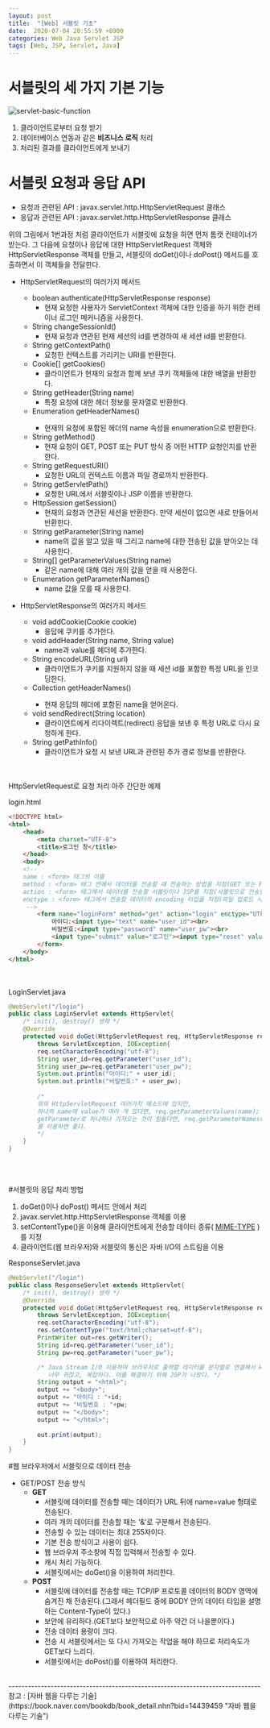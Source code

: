 ```yaml
---
layout: post
title:  "[Web] 서블릿 기초"
date:  2020-07-04 20:55:59 +0900
categories: Web Java Servlet JSP
tags: [Web, JSP, Servlet, Java]
---
```


# 서블릿의 세 가지 기본 기능
   ![servlet-basic-function](https://user-images.githubusercontent.com/43199318/86510467-c880a780-be2a-11ea-9847-bcc20fa0c564.png)
   <br>
   1. 클라이언트로부터 요청 받기
   2. 데이터베이스 연동과 같은 **비즈니스 로직** 처리
   3. 처리된 결과를 클라이언트에게 보내기
   
# 서블릿 요청과 응답 API
   - 요청과 관련된 API : javax.servlet.http.HttpServletRequest 클래스
   - 응답과 관련된 API : javax.servlet.http.HttpServletResponse 클래스
   
   위의 그림에서 1번과정 처럼 클라이언트가 서블릿에 요청을 하면 먼저 톰캣 컨테이너가 받는다.
   그 다음에 요청이나 응답에 대한 HttpServletRequest 객체와 HttpServletResponse 객체를 만들고, 서블릿의 doGet()이나 doPost() 메서드를 호출하면서 이 객체들을 전달한다.
   
   - HttpServletRequest의 여러가지 메서드
        + boolean authenticate(HttpServletResponse response)
            * 현재 요청한 사용자가 ServletContext 객체에 대한 인증을 하기 위한 컨테이너 로그인 메커니즘을 사용한다.
        + String changeSessionId()
            * 현재 요청과 연관된 현재 세션의 id를 변경하여 새 세션 id를 반환한다.
        + String getContextPath()
            * 요청한 컨텍스트를 가리키는 URI를 반환한다.
        + Cookie[] getCookies()
            * 클라이언트가 현재의 요청과 함께 보낸 쿠키 객체들에 대한 배열을 반환한다.
        + String getHeader(String name)
            * 특정 요청에 대한 헤더 정보를 문자열로 반환한다.
        + Enumeration<String> getHeaderNames()
            * 현재의 요청에 포함된 헤더의 name 속성을 enumeration으로 반환한다.
        + String getMethod()
            * 현재 요청이 GET, POST 또는 PUT 방식 중 어떤 HTTP 요청인지를 반환한다.
        + String getRequestURI()
            * 요청한 URL의 컨텍스트 이름과 파일 경로까지 반환한다.
        + String getServletPath()
            * 요청한 URL에서 서블릿이나 JSP 이름을 반환한다.
        + HttpSession getSession()
            * 현재의 요청과 연관된 세션을 반환한다. 만약 세션이 없으면 새로 만들어서 반환한다.
        + String getParameter(String name)
            * name의 값을 알고 있을 때 그리고 name에 대한 전송된 값을 받아오는 데 사용한다.
        + String[] getParameterValues(String name)
            * 같은 name에 대해 여러 개의 값을 얻을 때 사용한다.
        + Enumeration getParameterNames()
            * name 값을 모를 때 사용한다.
            
   - HttpServletResponse의 여러가지 메서드
        + void addCookie(Cookie cookie)
            * 응답에 쿠키를 추가한다.
        + void addHeader(String name, String value)
            * name과 value를 헤더에 추가한다.
        + String encodeURL(String url)
            * 클라이언트가 쿠키를 지원하지 않을 때 세션 id를 포함한 특정 URL을 인코딩한다.
        + Collection<String> getHeaderNames()
            * 현재 응답의 헤더에 포함된 name을 얻어온다.
        + void sendRedirect(String location)
            * 클라이언트에게 리다이렉트(redirect) 응답을 보낸 후 특정 URL로 다시 요청하게 한다.
        + String getPathInfo()
            * 클라이언트가 요청 시 보낸 URL과 관련된 추가 경로 정보를 반환한다.         

<br><br>
HttpServletRequest로 요청 처리 아주 간단한 예제<br>

login.html
```html
<!DOCTYPE html>
<html>
    <head>
        <meta charset="UTF-8">
        <title>로그인 창</title>
    </head>
    <body>
    <!--
    name : <form> 태그의 이름
    method : <form> 태그 안에서 데이터를 전송할 때 전송하는 방법을 지정(GET 또는 POST)
    action : <form> 태그에서 데이터를 전송할 서블릿이나 JSP를 지정(서블릿으로 전송할 때에 매핑이름 사용)
    enctype : <form> 태그에서 전송할 데이터의 encoding 타입을 지정(파일 업로드 시 multipart/form-data)          
     -->
        <form name="loginForm" method="get" action="login" enctype="UTF-8">
            아이디:<input type="text" name="user_id"><br>
            비밀번호:<input type="password" name="user_pw"><br>
            <input type="submit" value="로그인"><input type="reset" value="다시입력">
        </form>
    </body>
</html>
```
<br><br>
LoginServlet.java
```java
@WebServlet("/login")
public class LoginServlet extends HttpServlet{
    /* init(), destroy() 생략 */
    @Override
    protected void doGet(HttpServletRequest req, HttpServletResponse res)
        throws ServletException, IOException{
        req.setCharacterEncoding("utf-8");
        String user_id=req.getParameter("user_id");
        String user_pw=req.getParameter("user_pw");
        System.out.println("아이디:" + user_id);
        System.out.println("비밀번호:" + user_pw);
        
        /*
        위의 HttpServletRequest 여러가지 메소드에 있지만,
        하나의 name에 value가 여러 개 있다면, req.getParameterValues(name);
        getParameter로 하나하나 가져오는 것이 힘들다면, req.getParameterNames();
        를 이용하면 좋다.
        */
    }
}
```
<br><br>

#서블릿의 응답 처리 방법
1. doGet()이나 doPost() 메서드 안에서 처리
2. javax.servlet.http.HttpServletResponse 객체를 이용
3. setContentType()을 이용해 클라이언트에게 전송할 데이터 종류( [MIME-TYPE](https://developer.mozilla.org/ko/docs/Web/HTTP/Basics_of_HTTP/MIME_types) )를 지정
4. 클라이언트(웹 브라우저)와 서블릿의 통신은 자바 I/O의 스트림을 이용


ResponseServlet.java
```java
@WebServlet("/login")
public class ResponseServlet extends HttpServlet{
    /* init(), destroy() 생략 */
    @Override
    protected void doGet(HttpServletRequest req, HttpServletResponse res)
        throws ServletException, IOException{
        req.setCharacterEncoding("utf-8");
        res.setContentType("text/html;charset=utf-8");
        PrintWriter out=res.getWriter();
        String id=req.getParameter("user_id");
        String pw=req.getParameter("user_pw");

        /* Java Stream I/O 이용하여 브라우저로 출력할 데이터를 문자열로 연결해서 HTML 태그를 만든다.
           너무 귀찮고, 복잡하다. 이를 해결하기 위해 JSP가 나왔다. */
        String output = "<html>";
        output += "<body>";
        output += "아이디 : "+id;
        output += "비밀번호 : "+pw;
        output += "</body>";
        output += "</html>";
        
        out.print(output);
    }
}
```

#웹 브라우저에서 서블릿으로 데이터 전송
- GET/POST 전송 방식
    + **GET**
        * 서블릿에 데이터를 전송할 때는 데이터가 URL 뒤에 name=value 형태로 전송된다.
        * 여러 개의 데이터를 전송할 때는 '&'로 구분해서 전송된다.
        * 전송할 수 있는 데이터는 최대 255자이다.
        * 기본 전송 방식이고 사용이 쉽다.
        * 웹 브라우저 주소창에 직접 입력해서 전송할 수 있다.
        * 캐시 처리 가능하다.
        * 서블릿에서는 doGet()을 이용하여 처리한다.
    + **POST** 
        * 서블릿에 데이터를 전송할 때는 TCP/IP 프로토콜 데이터의 BODY 영역에 숨겨진 채 전송된다.(그래서 헤더필드 중에 BODY 안의 데이터 타입을 설명하는 Content-Type이 있다.)
        * 보안에 유리하다.(GET보다 보안적으로 아주 약간 더 나을뿐이다.)
        * 전송 데이터 용량이 크다.
        * 전송 시 서블릿에서는 또 다시 가져오는 작업을 해야 하므로 처리속도가 GET보다 느리다.
        * 서블릿에서는 doPost()를 이용하여 처리한다.
<br>
------------------------------------------------------------------------------
참고 : [자바 웹을 다루는 기술](https://book.naver.com/bookdb/book_detail.nhn?bid=14439459 "자바 웹을 다루는 기술")